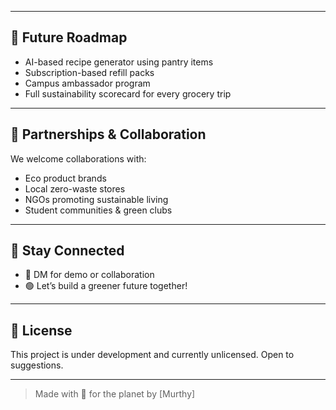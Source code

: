 
---

## 🚀 Future Roadmap

- AI-based recipe generator using pantry items  
- Subscription-based refill packs  
- Campus ambassador program  
- Full sustainability scorecard for every grocery trip

---

## 🤝 Partnerships & Collaboration

We welcome collaborations with:

- Eco product brands  
- Local zero-waste stores  
- NGOs promoting sustainable living  
- Student communities & green clubs

---

## 📣 Stay Connected

- 💬 DM for demo or collaboration
- 🟢 Let’s build a greener future together!

---

## 📄 License

This project is under development and currently unlicensed. Open to suggestions.

---

> Made with 💚 for the planet by [Murthy]
